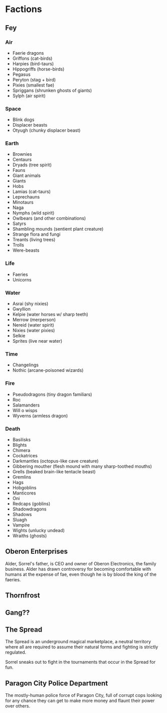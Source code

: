 # Factions

## Fey
### Air
- Faerie dragons
- Griffons (cat-birds)
- Harpies (bird-taurs)
- Hippogriffs (horse-birds)
- Pegasus
- Peryton (stag + bird)
- Pixies (smallest fae)
- Spriggans (shrunken ghosts of giants)
- Sylph (air spirit)

### Space
- Blink dogs
- Displacer beasts
- Otyugh (chunky displacer beast)

### Earth
- Brownies
- Centaurs
- Dryads (tree spirit)
- Fauns
- Giant animals
- Giants
- Hobs
- Lamias (cat-taurs)
- Leprechauns
- Minotaurs
- Naga
- Nymphs (wild spirit)
- Owlbears (and other combinations)
- Satyrs
- Shambling mounds (sentient plant creature)
- Strange flora and fungi
- Treants (living trees)
- Trolls
- Were-beasts

### Life
- Faeries
- Unicorns

### Water
- Asrai (shy nixies)
- Gwyllion
- Kelpie (water horses w/ sharp teeth)
- Merrow (merperson)
- Nereid (water spirit)
- Nixies (water pixies)
- Selkie
- Sprites (live near water)

### Time
- Changelings
- Nothic (arcane-poisoned wizards)

### Fire
- Pseudodragons (tiny dragon familiars)
- Roc
- Salamanders
- Will o wisps
- Wyverns (armless dragon)

### Death
- Basilisks
- Blights
- Chimera
- Cockatrices
- Darkmantles (octopus-like cave creature)
- Gibbering mouther (flesh mound with many sharp-toothed mouths)
- Grells (beaked brain-like tentacle beast)
- Gremlins
- Hags
- Hobgoblins
- Manticores
- Oni
- Redcaps (goblins)
- Shadowdragons
- Shadows
- Sluagh
- Vampire
- Wights (unlucky undead)
- Wraiths (ghosts)

## Oberon Enterprises
Alder, Sorrel's father, is CEO and owner of Oberon Electronics, the family business. Alder has drawn controversy for becoming comfortable with humans at the expense of fae, even though he is by blood the king of the faeries.

## Thornfrost


## Gang??


## The Spread
The Spread is an underground magical marketplace, a neutral territory where all are required to assume their natural forms and fighting is strictly regulated.

Sorrel sneaks out to fight in the tournaments that occur in the Spread for fun.

## Paragon City Police Department
The mostly-human police force of Paragon City, full of corrupt cops looking for any chance they can get to make more money and flaunt their power over others. 